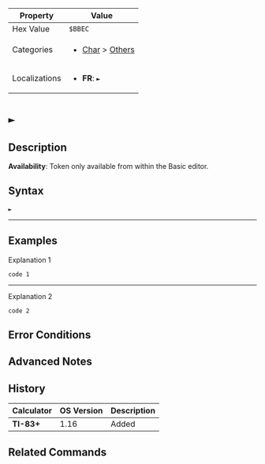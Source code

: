 | Property      | Value |
|---------------|-------|
| Hex Value     | `$BBEC`|
| Categories    | <ul><li>[Char](<../categories/Char.md>) > [Others](<../categories/Char.md#Others>)</li></ul> |
| Localizations | <ul><li><b>FR</b>: `►`</li></ul> |

# `►`

## Description



<b>Availability</b>: Token only available from within the Basic editor.

## Syntax
`►`

<hr>

## Examples

Explanation 1
```ti-basic
code 1
```
---
Explanation 2
```ti-basic
code 2
```

## Error Conditions


## Advanced Notes


## History
| Calculator | OS Version | Description |
|------------|------------|-------------|
| <b>TI-83+</b> | 1.16 | Added

## Related Commands

    